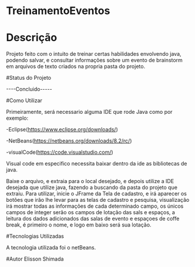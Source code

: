 # TreinamentoEventos

# Descrição
Projeto feito com o intuito de treinar certas habilidades envolvendo java, podendo salvar, e consultar informações sobre um evento de brainstorm em arquivos de texto criados na propria pasta do projeto.

#Status do Projeto

----Concluido-----


#Como Utilizar

Primeiramente, será necessario alguma IDE que rode Java como por exemplo:

-Eclipse(https://www.eclipse.org/downloads/)

-NetBeans(https://netbeans.org/downloads/8.2/rc/)

-visualCode(https://code.visualstudio.com/)

Visual code em especifico necessita baixar dentro da ide as bibliotecas de java.

Baixe o arquivo, e extraia para o local desejado, e depois utilize a IDE desejada que utilize java, fazendo a buscando da pasta do projeto que extraiu.
Para utilizar, inicie o JFrame da Tela de cadastro, e irá aparecer os botões que irão lhe levar para as telas de cadastro e pesquisa, visualização irá mostrar todas as informações de cada determinado campo, os únicos campos de integer serão os campos de lotação das sals e espaços, a leitura dos dados adicionados das salas de evento e espaçoes de coffe break, é primeiro o nome, e logo em baixo será sua lotação.

#Tecnologias Utilizadas

A tecnologia utilizada foi o netBeans.

#Autor
Elisson Shimada
